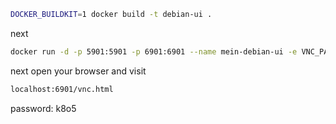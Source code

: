 ```bash
DOCKER_BUILDKIT=1 docker build -t debian-ui .
```

next

```bash
docker run -d -p 5901:5901 -p 6901:6901 --name mein-debian-ui -e VNC_PASSWORD=k8o5 debian-ui
```

next open your browser and visit 

```bash
localhost:6901/vnc.html
```

password: k8o5
